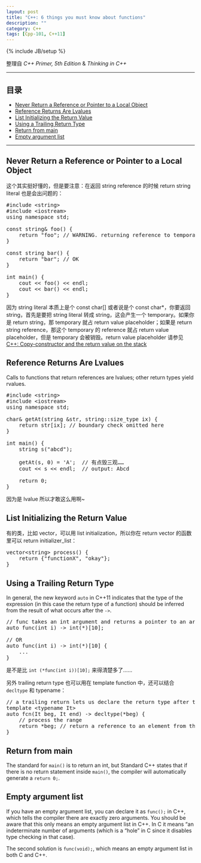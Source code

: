 ```yaml
---
layout: post
title: "C++: 6 things you must know about functions"
description: ""
category: C++
tags: [Cpp-101, C++11]
---
```

{% include JB/setup %}

整理自 _C++ Primer, 5th Edition_ & _Thinking in C++_

-----

## 目录

- [Never Return a Reference or Pointer to a Local Object](#thing1)
- [Reference Returns Are Lvalues](#thing2)
- [List Initializing the Return Value](#thing3)
- [Using a Trailing Return Type](#thing4)
- [Return from main](#thing5)
- [Empty argument list](#thing6)

-----

## <a name="thing1"></a>Never Return a Reference or Pointer to a Local Object

这个其实挺好懂的，但是要注意：在返回 string reference 的时候 return string literal 也是会出问题的：

<pre class="prettyprint linenums">
#include &lt;string&gt;
#include &lt;iostream&gt;
using namespace std;

const string& foo() {
	return "foo"; // WARNING. returning reference to temporary
}

const string bar() {
	return "bar"; // OK
}

int main() {
	cout &lt;&lt; foo() &lt;&lt; endl;
	cout &lt;&lt; bar() &lt;&lt; endl;
}
</pre> 

因为 string literal 本质上是个 const char[] 或者说是个 const char*，你要返回 string，首先是要把 string literal 转成 string，这会产生一个 temporary。如果你是 return string，那 temporary 就占 return value placeholder；如果是 return string reference，那这个 temporary 的 reference 就占 return value placeholder，但是 temporary 会被销毁。return value placeholder 请参见 [C++: Copy-constructor and the return value on the stack](/c++/2015/04/02/cpp-copy-constructor-and-the-return-value-on-the-stack/) 

## <a name="thing2"></a>Reference Returns Are Lvalues

Calls to functions that return references are lvalues; other return types yield rvalues. 

<pre class="prettyprint linenums">
#include &lt;string&gt;
#include &lt;iostream&gt;
using namespace std;

char& getAt(string &str, string::size_type ix) {
    return str[ix]; // boundary check omitted here
}

int main() {
    string s("abcd");
    
	getAt(s, 0) = 'A';	// 有点毁三观……
    cout &lt;&lt; s &lt;&lt; endl;	// output: Abcd
    
	return 0;
}
</pre>

因为是 lvalue 所以才敢这么用啊~

## <a name="thing3"></a>List Initializing the Return Value

有的类，比如 vector，可以用 list initialization，所以你在 return vector 的函数里可以 return initializer_list：

<pre class="prettyprint linenums">
vector&lt;string&gt; process() {
	return {"functionX", "okay"};
}
</pre>

## <a name="thing4"></a>Using a Trailing Return Type

In general, the new keyword `auto` in C++11 indicates that the type of the expression (in this case the return type of a function) should be inferred from the result of what occurs after the `->`.

<pre class="prettyprint linenums">
// func takes an int argument and returns a pointer to an array of 10 ints
auto func(int i) -> int(*)[10];

// OR
auto func(int i) -> int(*)[10] {
	...
}
</pre>

是不是比 `int (*func(int i))[10];` 来得清楚多了……

另外 trailing return type 也可以用在 template function 中，还可以结合 `decltype` 和 typename：

<pre class="prettyprint linenums">
// a trailing return lets us declare the return type after the parameter list is seen
template &lt;typename It&gt;
auto fcn(It beg, It end) -&gt; decltype(*beg) {
	// process the range
	return *beg; // return a reference to an element from the range
}
</pre>

## <a name="thing5"></a>Return from main

The standard for `main()` is to return an int, but Standard C++ states that if there is no return statement inside `main()`, the compiler will automatically generate a `return 0;`.

## <a name="thing6"></a>Empty argument list

If you have an empty argument list, you can declare it as `func();` in C++, which tells the compiler there are exactly zero arguments. You should be aware that this only means an empty argument list in C++. In C it means “an indeterminate number of arguments (which is a “hole” in C since it disables type checking in that case). 

The second solution is `func(void);`, which means an empty argument list in both C and C++.